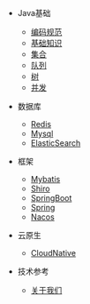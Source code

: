- Java基础
  - [编码规范](java/CodeStandard.md)
  - [基础知识](java/Base.md)
  - [集合](java/Collection.md)
  - [队列](java/Queue.md)
  - [树](java/Tree.md)
  - [并发](java/Concurrent.md)

- 数据库
  - [Redis](database/Redis.md)
  - [Mysql](database/Mysql.md)
  - [ElasticSearch](database/ElasticSearch.md)
  
- 框架
  - [Mybatis](framework/Mybatis.md)
  - [Shiro](framework/Shiro.md)
  - [SpringBoot](framework/SpringBoot.md)
  - [Spring](framework/Spring.md)  
  - [Nacos](framework/Nacos.md)  
  
- 云原生  
  - [CloudNative](cloudnative/cloudnative.md)

- 技术参考
  - [关于我们](about-us.md)

